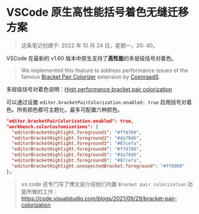 # VSCode 原生高性能括号着色无缝迁移方案

> 这条笔记创建于: 2022 年 10 月 24 日，星期一，20: 40。

VSCode 在最新的 v1.60 版本中原生支持了**高性能**的多层级括号对着色。

> We implemented this feature to address performance issues of the famous [Bracket Pair Colorizer](https://marketplace.visualstudio.com/items?itemName=CoenraadS.bracket-pair-colorizer-2) extension by [CoenraadS](https://github.com/CoenraadS).

多层级括号对着色说明：[High performance bracket pair colorization](https://code.visualstudio.com/updates/v1_60#_high-performance-bracket-pair-colorization)

可以通过设置 `editor.bracketPairColorization.enabled: true` 启用括号对着色。所有颜色都可主题化，最多可配置六种颜色。

```json
"editor.bracketPairColorization.enabled": true,
"workbench.colorCustomizations": {
  "editorBracketHighlight.foreground1": "#ffd700",
  "editorBracketHighlight.foreground2": "#da70d6",
  "editorBracketHighlight.foreground3": "#87cefa",
  "editorBracketHighlight.foreground4": "#ffd700",
  "editorBracketHighlight.foreground5": "#da70d6",
  "editorBracketHighlight.foreground6": "#87cefa",
  "editorBracketHighlight.unexpectedBracket.foreground": "#ff0000"
},
```

> vs code 还专门写了博文说介绍他们内置 `Bracket pair colorization` 功能所做的工作：<https://code.visualstudio.com/blogs/2021/09/29/bracket-pair-colorization>
